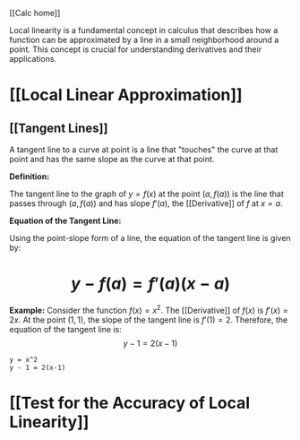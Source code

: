 [[Calc home]]

Local linearity is a fundamental concept in calculus that describes how a function can be approximated by a line in a small neighborhood around a point. This concept is crucial for understanding derivatives and their applications.
# [[Local Linear Approximation]]


## [[Tangent Lines]]

A tangent line to a curve at point is a line that "touches" the curve at that point and has the same slope as the curve at that point. 

**Definition:**

The tangent line to the graph of $y=f(x)$ at the point $(a,f(a))$ is the line that passes through $(a,f(a))$ and has slope $f'(a)$, the [[Derivative]] of $f$ at $x=a$.

**Equation of the Tangent Line:**

Using the point-slope form of a line, the equation of the tangent line is given by:
# $$y - f(a) = f'(a)(x-a)$$
**Example:**
Consider the function $f(x) = x^2$. The [[Derivative]] of $f(x)$ is $f'(x) = 2x$. At the point $(1,1)$, the slope of the tangent line is $f'(1) = 2$. 
Therefore, the equation of the tangent line is:
$$y - 1 = 2(x-1)$$

```desmos-graph
y = x^2
y - 1 = 2(x-1)
```

# [[Test for the Accuracy of Local Linearity]]